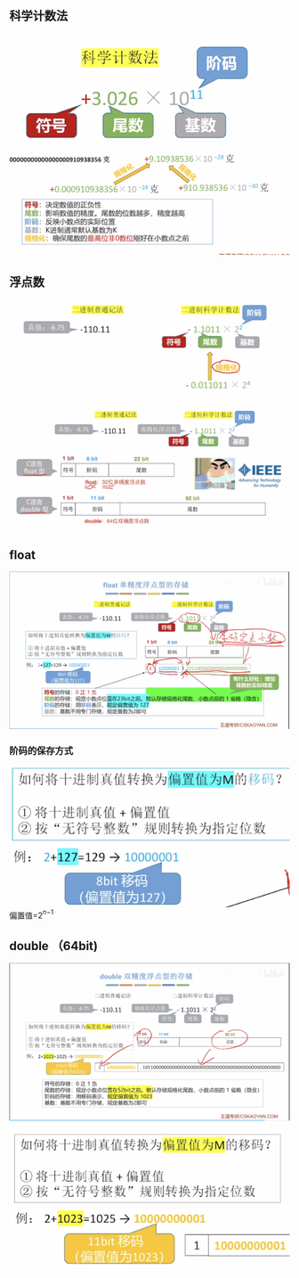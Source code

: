 

## 科学计数法
![输入图片说明](/imgs/2025-08-04/6woiaIutcc4PygFo.png)
![输入图片说明](/imgs/2025-08-04/aaLaqsduDRBOnaU5.png)

## 浮点数
![输入图片说明](/imgs/2025-08-04/nj7aXfGvoSRZYFn6.png)

![输入图片说明](/imgs/2025-08-04/RqnxalD6WRL4I05z.png)
## float
![输入图片说明](/imgs/2025-08-04/54VkyqpFNS8sMgJH.png)
### 阶码的保存方式
![输入图片说明](/imgs/2025-08-04/yKdUAhONGsLGaWmp.png)
偏置值=2$^n$$^-$$^1$

## double （64bit)
![输入图片说明](/imgs/2025-08-04/2xXggVSccur8t9uk.png)
![输入图片说明](/imgs/2025-08-04/6x1GRyG4qtHsxm4t.png)
<!--stackedit_data:
eyJoaXN0b3J5IjpbMTUyMTY4OTk3OSwtMTY1MTYzOTQ4OCw0ND
A5MDU2MTldfQ==
-->